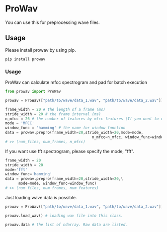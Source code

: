# ProWav  
You can use this for preprocessing wave files.  

## Usage
Please install prowav by using pip.
```
pip install prowav  
```


### Usage 
ProWav can calculate mfcc spectrogram and pad for batch execution  
```python  
from prowav import ProWav  

prowav = ProWav(["path/to/wave/data_1.wav", "path/to/wave/data_2.wav"])  

frame_width = 20 # the length of a frame (ms)
stride_width = 20 # the frame interval (ms)
n_mfcc = 26 # the number of features by mfcc features (If you want to use mfcc preprocessing, you should specify this value)  
mode = 'MFCC'
window_func = 'hamming' # the name for window function
data = prowav.prepro(frame_width=20,stride_width=20,mode=mode,
                                       n_mfcc=n_mfcc, window_func=window_func)
# >> (num_files, num_frames, n_mfcc)    
```
If you want use fft spectrogram, please specify the mode, "fft".  
```python
frame_width = 20
stride_width = 20
mode='fft'
window_func='hamming'  
data = prowav.prepro(frame_width=20,stride_width=20,\
      mode=mode, window_func=window_func)  
# >> (num_files, num_frames, num_features)
```

Just loading wave data is possible.  

```python 
prowav = ProWav(["path/to/wave/data_1.wav", "path/to/wave/data_2.wav"]) 

prowav.load_wav() # loading wav file into this class.

prowav.data # the list of ndarray. Raw data are listed.
```

